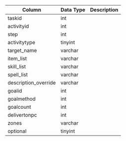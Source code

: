 | Column               | Data Type | Description |
| -------------------- | --------- | ----------- |
| taskid               | int       |             |
| activityid           | int       |             |
| step                 | int       |             |
| activitytype         | tinyint   |             |
| target_name          | varchar   |             |
| item_list            | varchar   |             |
| skill_list           | varchar   |             |
| spell_list           | varchar   |             |
| description_override | varchar   |             |
| goalid               | int       |             |
| goalmethod           | int       |             |
| goalcount            | int       |             |
| delivertonpc         | int       |             |
| zones                | varchar   |             |
| optional             | tinyint   |             |